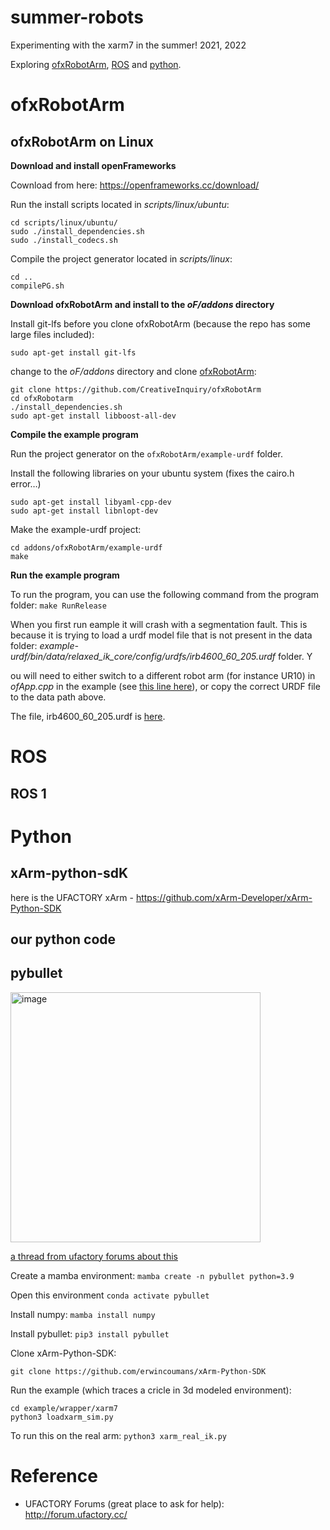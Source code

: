 # summer-robots

Experimenting with the xarm7 in the summer! 2021, 2022

Exploring [ofxRobotArm](#ofxrobotarm), [ROS](#ros) and [python](#python).


# ofxRobotArm

## ofxRobotArm on Linux

__Download and install openFrameworks__

Cownload from here: https://openframeworks.cc/download/

Run the install scripts located in _scripts/linux/ubuntu_:

```
cd scripts/linux/ubuntu/
sudo ./install_dependencies.sh
sudo ./install_codecs.sh
```

Compile the project generator located in _scripts/linux_:

```
cd ..
compilePG.sh
```

__Download ofxRobotArm and install to the _oF/addons_ directory__

Install git-lfs before you clone ofxRobotArm (because the repo has some large files included):
```
sudo apt-get install git-lfs
```

change to the _oF/addons_ directory and clone [ofxRobotArm](https://github.com/CreativeInquiry/ofxRobotArm):
```
git clone https://github.com/CreativeInquiry/ofxRobotArm
cd ofxRobotarm
./install_dependencies.sh
sudo apt-get install libboost-all-dev
```

__Compile the example program__

Run the project generator on the `ofxRobotArm/example-urdf` folder.

Install the following libraries on your ubuntu system (fixes the cairo.h error…)
```
sudo apt-get install libyaml-cpp-dev
sudo apt-get install libnlopt-dev
```

Make the example-urdf project:
```
cd addons/ofxRobotArm/example-urdf
make
```

__Run the example program__

To run the program, you can use the following command from the program folder:
```make RunRelease```

When you first run eample it will crash with a segmentation fault. This is because it is trying to load a urdf model file that is not present in the data folder: _example-urdf/bin/data/relaxed_ik_core/config/urdfs/irb4600_60_205.urdf_ folder. Y

ou will need to either switch to a different robot arm (for instance UR10) in _ofApp.cpp_ in the example (see [this line here](https://github.com/CreativeInquiry/ofxRobotArm/blob/ef7bff0111d5271cac52c5c30a93675a658ed035/example-urdf/src/ofApp.cpp#L10)), or copy the correct URDF file to the data path above. 

The file, irb4600_60_205.urdf is [here](https://github.com/CreativeInquiry/ofxRobotArm/blob/beta.1/data/relaxed_ik_core/config/urdfs/irb4600_60_205.urdf).

# ROS

## ROS 1

# Python

## xArm-python-sdK
here is the UFACTORY xArm - https://github.com/xArm-Developer/xArm-Python-SDK

## our python code

## pybullet

<img width="400" alt="image" src="https://user-images.githubusercontent.com/1598545/171915352-566fb972-045a-4b04-8016-76c592f33d28.png">

[a thread from ufactory forums about this](https://forum.ufactory.cc/t/smoother-linear-motion-with-xarm-7-leap-motion/2285/9)


Create a mamba environment: 
```mamba create -n pybullet python=3.9```

Open this environment
```conda activate pybullet```

Install numpy: 
```mamba install numpy```

Install pybullet:
```pip3 install pybullet```

Clone xArm-Python-SDK:
```
git clone https://github.com/erwincoumans/xArm-Python-SDK
```

Run the example (which traces a cricle in 3d modeled environment): 
```
cd example/wrapper/xarm7
python3 loadxarm_sim.py
```

To run this on the real arm: 
```python3 xarm_real_ik.py```

# Reference
- UFACTORY Forums (great place to ask for help): http://forum.ufactory.cc/

